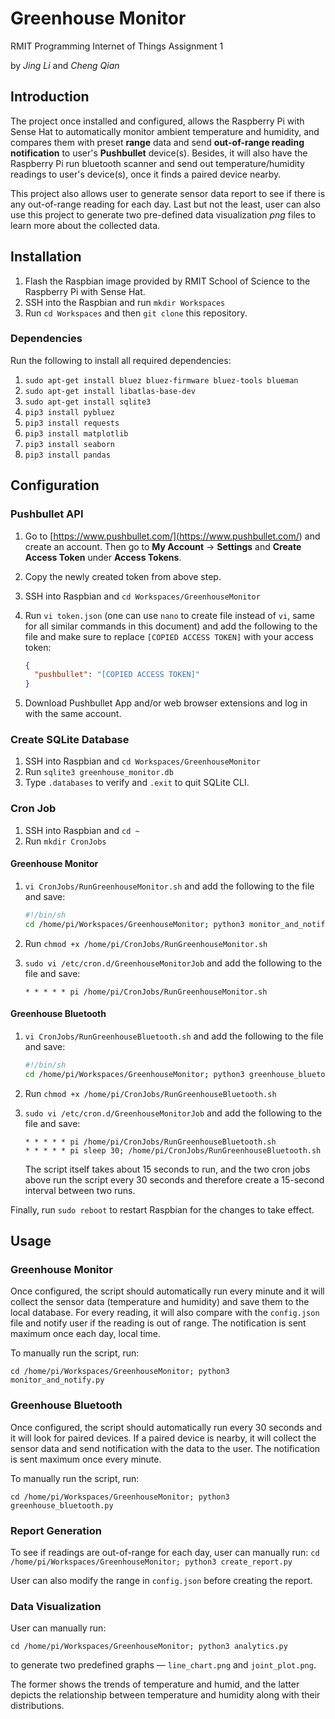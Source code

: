 # Greenhouse Monitor
RMIT Programming Internet of Things Assignment 1

by _Jing Li_ and _Cheng Qian_

## Introduction

The project once installed and configured, allows the Raspberry Pi with Sense Hat to automatically monitor ambient temperature and humidity, and compares them with preset __range__ data and send __out-of-range reading notification__ to user's __Pushbullet__ device(s). Besides, it will also have the Raspberry Pi run bluetooth scanner and send out temperature/humidity readings to user's device(s), once it finds a paired device nearby.

This project also allows user to generate sensor data report to see if there is any out-of-range reading for each day. Last but not the least, user can also use this project to generate two pre-defined data visualization _png_ files to learn more about the collected data.

## Installation

1. Flash the Raspbian image provided by RMIT School of Science to the Raspberry Pi with Sense Hat.
2. SSH into the Raspbian and run `mkdir Workspaces`
3. Run `cd Workspaces` and then `git clone` this repository.

### Dependencies

Run the following to install all required dependencies:

1. `sudo apt-get install bluez bluez-firmware bluez-tools blueman`
2. `sudo apt-get install libatlas-base-dev`
3. `sudo apt-get install sqlite3`
4. `pip3 install pybluez`
5. `pip3 install requests`
6. `pip3 install matplotlib`
7. `pip3 install seaborn`
8. `pip3 install pandas`

## Configuration

### Pushbullet API

1. Go to [https://www.pushbullet.com/](<https://www.pushbullet.com/>) and create an account. Then go to __My Account__ -> __Settings__ and __Create Access Token__ under __Access Tokens__.

2. Copy the newly created token from above step.

3. SSH into Raspbian and `cd Workspaces/GreenhouseMonitor`

4. Run `vi token.json` (one can use `nano` to create file instead of `vi`, same for all similar commands in this document) and add the following to the file and make sure to replace `[COPIED ACCESS TOKEN]` with your access token:

   ```json
   {
     "pushbullet": "[COPIED ACCESS TOKEN]"
   }
   ```

5. Download Pushbullet App and/or web browser extensions and log in with the same account.

### Create SQLite Database

1. SSH into Raspbian and `cd Workspaces/GreenhouseMonitor`
2. Run `sqlite3 greenhouse_monitor.db`
3. Type `.databases` to verify and `.exit` to quit SQLite CLI.

### Cron Job

1. SSH into Raspbian and `cd ~`
2. Run `mkdir CronJobs`

#### Greenhouse Monitor

1. `vi CronJobs/RunGreenhouseMonitor.sh` and add the following to the file and save:

   ```bash
   #!/bin/sh
   cd /home/pi/Workspaces/GreenhouseMonitor; python3 monitor_and_notify.py
   ```

2. Run `chmod +x /home/pi/CronJobs/RunGreenhouseMonitor.sh`

3. `sudo vi /etc/cron.d/GreenhouseMonitorJob` and add the following to the file and save:

   `* * * * * pi /home/pi/CronJobs/RunGreenhouseMonitor.sh`

#### Greenhouse Bluetooth

1. `vi CronJobs/RunGreenhouseBluetooth.sh` and add the following to the file and save:

   ```bash
   #!/bin/sh
   cd /home/pi/Workspaces/GreenhouseMonitor; python3 greenhouse_bluetooth.py
   ```

2. Run `chmod +x /home/pi/CronJobs/RunGreenhouseBluetooth.sh`

3. `sudo vi /etc/cron.d/GreenhouseMonitorJob` and add the following to the file and save:

   ```
   * * * * * pi /home/pi/CronJobs/RunGreenhouseBluetooth.sh
   * * * * * pi sleep 30; /home/pi/CronJobs/RunGreenhouseBluetooth.sh
   ```

   The script itself takes about 15 seconds to run, and the two cron jobs above run the script every 30 seconds and therefore create a 15-second interval between two runs.

Finally, run `sudo reboot` to restart Raspbian for the changes to take effect.

## Usage

### Greenhouse Monitor

Once configured, the script should automatically run every minute and it will collect the sensor data (temperature and humidity) and save them to the local database. For every reading, it will also compare with the `config.json` file and notify user if the reading is out of range. The notification is sent maximum once each day, local time.

To manually run the script, run:

 `cd /home/pi/Workspaces/GreenhouseMonitor; python3 monitor_and_notify.py`

### Greenhouse Bluetooth

Once configured, the script should automatically run every 30 seconds and it will look for paired devices. If a paired device is nearby, it will collect the sensor data and send notification with the data to the user. The notification is sent maximum once every minute.

To manually run the script, run:

`cd /home/pi/Workspaces/GreenhouseMonitor; python3 greenhouse_bluetooth.py`

### Report Generation

To see if readings are out-of-range for each day, user can manually run:
`cd /home/pi/Workspaces/GreenhouseMonitor; python3 create_report.py`

User can also modify the range in `config.json` before creating the report.

### Data Visualization

User can manually run:

`cd /home/pi/Workspaces/GreenhouseMonitor; python3 analytics.py`

to generate two predefined graphs — `line_chart.png` and `joint_plot.png`.

The former shows the trends of temperature and humid, and the latter depicts the relationship between temperature and humidity along with their distributions.

